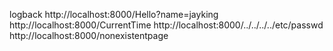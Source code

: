 logback
http://localhost:8000/Hello?name=jayking
http://localhost:8000/CurrentTime
http://localhost:8000/../../../../etc/passwd
http://localhost:8000/nonexistentpage
